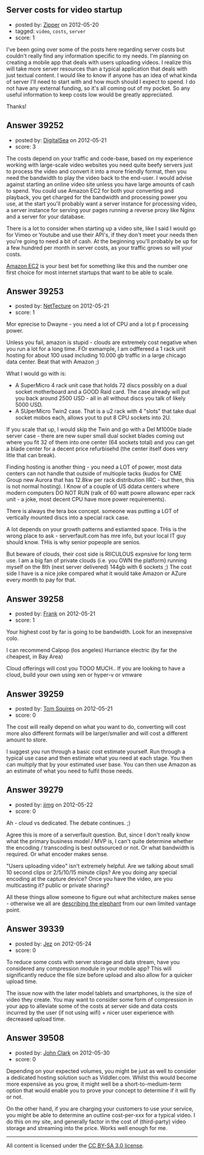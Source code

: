 ## Server costs for video startup

- posted by: [Zipper](https://stackexchange.com/users/-1/18034-zipper) on 2012-05-20
- tagged: `video`, `costs`, `server`
- score: 1

I've been going over some of the posts here regarding server costs but couldn't really find any information specific to my needs. I'm planning on creating a mobile app that deals with users uploading videos. I realize this will take more server resources than a typical application that deals with just textual content. I would like to know if anyone has an idea of what kinda of server I'll need to start with and how much should I expect to spend. I do not have any external funding, so it's all coming out of my pocket. So any useful information to keep costs low would be greatly appreciated.

Thanks!


## Answer 39252

- posted by: [DigitalSea](https://stackexchange.com/users/-1/7816-digitalsea) on 2012-05-21
- score: 3

<p>The costs depend on your traffic and code-base, based on my experience working with large-scale video websites you need quite beefy servers just to process the video and convert it into a more friendly format, then you need the bandwidth to play the video back to the end-user. I would advise against starting an online video site unless you have large amounts of cash to spend. You could use Amazon EC2 for both your converting and playback, you get charged for the bandwidth and processing power you use, at the start you'll probably want a server instance for processing video, a server instance for serving your pages running a reverse proxy like Nginx and a server for your database.</p>

<p>There is a lot to consider when starting up a video site, like I said I would go for Vimeo or Youtube and use their API's, if they don't meet your needs then you're going to need a bit of cash. At the beginning you'll probably be up for a few hundred per month in server costs, as your traffic grows so will your costs.</p>

<p><a href="http://aws.amazon.com/ec2/" rel="nofollow">Amazon EC2</a> is your best bet for something like this and the number one first choice for most internet startups that want to be able to scale.</p>



## Answer 39253

- posted by: [NetTecture](https://stackexchange.com/users/-1/3350-nettecture) on 2012-05-21
- score: 1

Mor eprecise to Dwayne - you need a lot of CPU and a lot p f processing power.

Unless you fail, amazon is stupid - clouds are extremely cost negative when you run a lot for a long time. FOr exmample, I am odffereed a 1 rack unit hosting for about 100 usad including 10.000 gb traffic in a large chicago data center. Beat that with Amazon ;)

What I would go with is:
* A SuperMicro 4 rack unit case that holds 72 discs possibly on a dual socket motherboard and a GOOD Raid card. The case already will put you back around 2500 USD - all in all without discs you talk of likely 5000 USD.
* A SUperMicro Twin2 case. That is a u2 rack with 4 "slots" that take dual socket mobos each, allows yout to put 8 CPU sockets into 2U.

If you scale that up, I would skip the Twin and go with a Del M1000e blade server case - there are new super small dual socket blades coming out where you fit 32 of them into one center (64 sockets total) and you can get a blade center for a decent price refurbisehd (the center itself does very litle that can break).

Finding hosting is another thing - you need a LOT of power, most data centers can not handle that outside of multiople tacks (kudos for CME Group new Aurora that has 12.8kw per rack distribution IIRC - but then, this is not normal hosting). I Know of a couple of US ddata centers where modern computers DO NOT RUN (ralk of 60 watt powre allowanc eper rack unit - a joke, most decent CPU have more power requirements).

There is always the tera box concept. someone was putting a LOT of vertically mounted discs into a special rack case.

A lot depends on your growth patterns and estiamted space. THis is the wrong place to ask - serverfault.com has mre info, but your local IT guy should know. THis is why senior popeople are senios.

But beware of clouds, their cost side is RIICULOUS expnsive for long term use. I am a big fan of private clouds (i.e. you OWN the platform) running myself on the 8th (next server delivered) 144gb with 6 sockets ;) The cost side I have is a nice joke compared what it would take Amazon or AZure every month to pay for that.


## Answer 39258

- posted by: [Frank](https://stackexchange.com/users/-1/4858-frank) on 2012-05-21
- score: 1

Your highest cost by far is going to be bandwidth.
Look for an inexepnsive colo.

I can recommend Calpop (los angeles)
Hurriance electric (by far the cheapest, in Bay Area)

Cloud offerings will cost you TOOO MUCH..
If you are looking to have a cloud, build your own using xen or hyper-v or vmware




## Answer 39259

- posted by: [Tom Squires](https://stackexchange.com/users/-1/11392-tom-squires) on 2012-05-21
- score: 0

The cost will really depend on what you want to do, converting will cost more also different formats will be larger/smaller and will cost a different amount to store. 

I suggest you run through a basic cost estimate yourself. Run through a typical use case and then estimate what you need at each stage. You then can multiply that by your estimated user base. You can then use Amazon as an estimate of what you need to fulfil those needs.


## Answer 39279

- posted by: [jimg](https://stackexchange.com/users/-1/2380-jimg) on 2012-05-22
- score: 0

<p>Ah - cloud vs dedicated.  The debate continues. ;)</p>

<p>Agree this is more of a serverfault question.  But, since I don't really know what the primary business model / MVP is, I can't quite determine whether the encoding / transcoding is best outsourced or not. Or what bandwidth is required. Or what encoder makes sense.</p>

<p>"Users uploading video" isn't extremely helpful.  Are we talking about small 10 second clips or 2/5/10/15 minute clips?  Are you doing any special encoding at the capture device? Once you have the video, are you multicasting it?  public or private sharing?</p>

<p>All these things allow someone to figure out what architecture makes sense - otherwise we all are <a href="http://en.wikipedia.org/wiki/Blind_men_and_an_elephant" rel="nofollow">describing the elephant</a> from our own limited vantage point.</p>



## Answer 39339

- posted by: [Jez](https://stackexchange.com/users/-1/18079-jez) on 2012-05-24
- score: 0

To reduce some costs with server storage and data stream, have you considered any compression module in your mobile app? This will significantly reduce the file size before upload and also allow for a quicker upload time. 

The issue now with the later model tablets and smartphones, is the size of video they create. You may want to consider some form of compression in your app to alleviate some of the costs at server side and data costs incurred by the user (if not using wifi) + nicer user experience with decreased upload time.


## Answer 39508

- posted by: [John Clark](https://stackexchange.com/users/-1/18163-john-clark) on 2012-05-30
- score: 0

Depending on your expected volumes, you might be just as well to consider a dedicated hosting solution such as Viddler.com.  Whilst this would become more expensive as you grow, it might well be a short-to-medium-term option that would enable you to prove your concept to determine if it will fly or not.

On the other hand, if you are charging your customers to use your service, you might be able to determine an outline cost-per-xxx for a typical video.  I do this on my site, and generally factor in the cost of (third-party) video storage and streaming into the price.  Works well enough for me.



---

All content is licensed under the [CC BY-SA 3.0 license](https://creativecommons.org/licenses/by-sa/3.0/).
